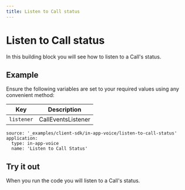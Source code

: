 ```yaml
---
title: Listen to Call status
---
```


# Listen to Call status

In this building block you will see how to listen to a Call's status.

## Example

Ensure the following variables are set to your required values using any convenient method:

Key | Description
-- | --
`listener` | CallEventsListener

```building_blocks
source: '_examples/client-sdk/in-app-voice/listen-to-call-status'
application:
  type: in-app-voice
  name: 'Listen to Call Status'
```

## Try it out

When you run the code you will listen to a Call's status.